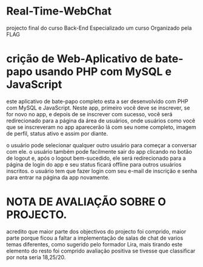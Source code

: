 # Real-Time-WebChat
projecto final do curso Back-End Especializado um curso Organizado pela FLAG

<h1>crição de Web-Aplicativo de bate-papo usando PHP com MySQL e JavaScript</h1>

este aplicativo de bate-papo completo esta a ser desenvolvido com PHP com MySQL e JavaScript. 
Neste app, primeiro você deve se inscrever, se for novo no app, e depois de se inscrever com sucesso, 
você será redirecionado para a página da área de usuários, 
onde usuários como você que se inscreveram no app aparecerão lá com seu nome completo, 
imagem de perfil, status ativo e assim por diante.


o usuário pode selecionar qualquer outro usuário para começar a conversar com ele. 
o usuário também pode facilmente sair do app clicando no botão de logout e, após o logout bem-sucedido, 
ele será redirecionado para a página de login do app e seu status ficará offline para outros usuários inscritos. 
o usuário tem que fazer login com seu e-mail de inscrição e senha para entrar na página da app novamente.


# NOTA DE AVALIAÇÃO SOBRE O PROJECTO.


acredito que maior parte dos objectivos do projecto foi comprido, maior parte porque ficou a faltar a implementação de salas de chat de varios temas diferentes, como sugerido pelo formador Lira, mais tirando este elemento do resto foi comprido avaliação positiva se tivesse que classificar por nota seria 18,25/20.